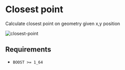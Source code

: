 # Closest point

Calculate closest point on geometry given x,y position 

![closest-point](https://user-images.githubusercontent.com/59056/30486031-3b5f8d82-9a27-11e7-8911-9311d28049b8.gif)


## Requirements

* `BOOST >= 1_64`

